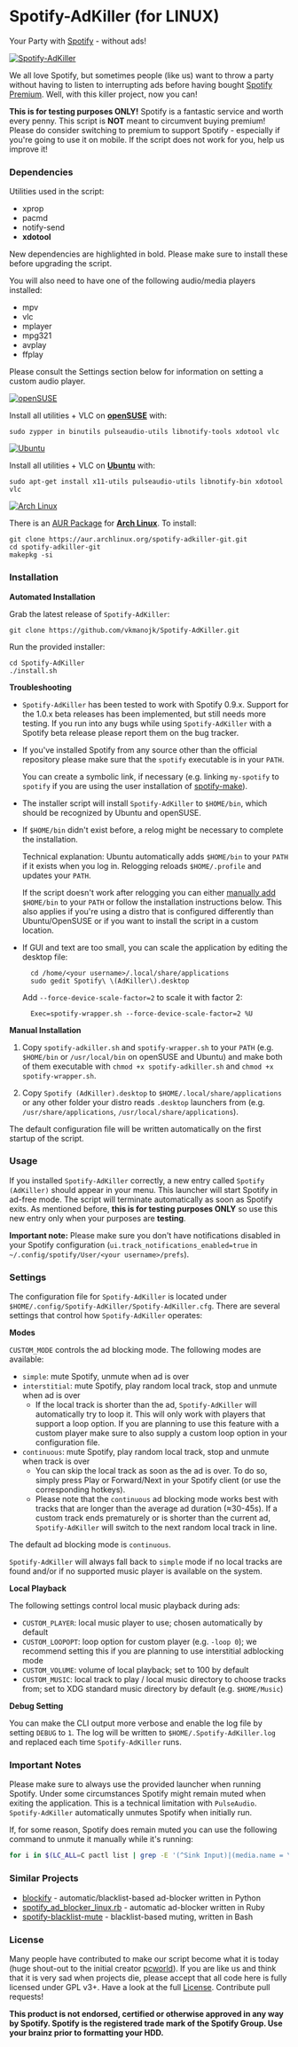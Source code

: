 # Spotify-AdKiller (for LINUX)

Your Party with [Spotify](https://www.spotify.com) - without ads!

[![Spotify-AdKiller](https://github.com/vkmanojk/Spotify-AdKiller/raw/master/Spotify-AdKiller.png)](https://github.com/vkmanojk/Spotify-AdKiller)

We all love Spotify, but sometimes people (like us) want to throw a party without having to listen to interrupting ads before having bought [Spotify Premium](https://www.spotify.com/premium/). Well, with this killer project, now you can!

**This is for testing purposes ONLY!** Spotify is a fantastic service and worth every penny. This script is **NOT** meant to circumvent buying premium! Please do consider switching to premium to support Spotify - especially if you're going to use it on mobile. If the script does not work for you, help us improve it!

### Dependencies

Utilities used in the script:

  - xprop
  - pacmd
  - notify-send
  - **xdotool**

New dependencies are highlighted in bold. Please make sure to install these before upgrading the script.

You will also need to have one of the following audio/media players installed:

  - mpv
  - vlc
  - mplayer
  - mpg321
  - avplay
  - ffplay

Please consult the Settings section below for information on setting a custom audio player.

[![openSUSE](https://news.opensuse.org/wp-content/uploads/2014/11/468x60.png)](http://www.opensuse.org/)

Install all utilities + VLC on **[openSUSE](http://www.opensuse.org/)** with:

    sudo zypper in binutils pulseaudio-utils libnotify-tools xdotool vlc

[![Ubuntu](http://spreadubuntu.neomenlo.org/files/banner-468x60.png)](http://www.ubuntu.com/)

Install all utilities + VLC on **[Ubuntu](http://www.ubuntu.com/)** with:

    sudo apt-get install x11-utils pulseaudio-utils libnotify-bin xdotool vlc

[![Arch Linux](http://www.faderweb.de/img/archlinux.jpg)](http://www.archlinux.org/)

There is an [AUR Package](https://aur.archlinux.org/packages/spotify-adkiller-git/) for  **[Arch Linux](http://www.archlinux.org/)**. To install:

    git clone https://aur.archlinux.org/spotify-adkiller-git.git
    cd spotify-adkiller-git
    makepkg -si

### Installation

**Automated Installation**

Grab the latest release of `Spotify-AdKiller`:

    git clone https://github.com/vkmanojk/Spotify-AdKiller.git

Run the provided installer:

    cd Spotify-AdKiller
    ./install.sh

**Troubleshooting**

- `Spotify-AdKiller` has been tested to work with Spotify 0.9.x. Support for the 1.0.x beta releases has been implemented, but still needs more testing. If you run into any bugs while using `Spotify-AdKiller` with a Spotify beta release please report them on the bug tracker.

- If you've installed Spotify from any source other than the official repository please make sure that the `spotify` executable is in your `PATH`.

    You can create a symbolic link, if necessary (e.g. linking `my-spotify` to `spotify` if you are using the user installation of [spotify-make](https://github.com/leamas/spotify-make)).

- The installer script will install `Spotify-AdKiller` to `$HOME/bin`, which should be recognized by Ubuntu and openSUSE.

- If `$HOME/bin` didn't exist before, a relog might be necessary to complete the installation.

    Technical explanation: Ubuntu automatically adds `$HOME/bin` to your `PATH` if it exists when you log in. Relogging reloads `$HOME/.profile` and updates your `PATH`.

    If the script doesn't work after relogging you can either [manually add](http://askubuntu.com/q/3744) `$HOME/bin` to your `PATH` or follow the installation instructions below. This also applies if you're using a distro that is configured differently than Ubuntu/OpenSUSE or if you want to install the script in a custom location.

- If GUI and text are too small, you can scale the application by editing the desktop file:

        cd /home/<your username>/.local/share/applications
        sudo gedit Spotify\ \(AdKiller\).desktop

    Add `--force-device-scale-factor=2` to scale it with factor 2:

        Exec=spotify-wrapper.sh --force-device-scale-factor=2 %U

**Manual Installation**

1. Copy `spotify-adkiller.sh` and `spotify-wrapper.sh` to your `PATH` (e.g. `$HOME/bin` or `/usr/local/bin` on openSUSE and Ubuntu) and make both of them executable with `chmod +x spotify-adkiller.sh` and `chmod +x spotify-wrapper.sh`.

2. Copy `Spotify (AdKiller).desktop` to `$HOME/.local/share/applications` or any other folder your distro reads `.desktop` launchers from (e.g. `/usr/share/applications`, `/usr/local/share/applications`).

The default configuration file will be written automatically on the first startup of the script.

### Usage

If you installed `Spotify-AdKiller` correctly, a new entry called `Spotify (AdKiller)` should appear in your menu. This launcher will start Spotify in ad-free mode. The script will terminate automatically as soon as Spotify exits. As mentioned before, **this is for testing purposes ONLY** so use this new entry only when your purposes are **testing**.

**Important note:** Please make sure you don't have notifications disabled in your Spotify configuration (`ui.track_notifications_enabled=true` in `~/.config/spotify/User/<your username>/prefs`).

### Settings

The configuration file for `Spotify-AdKiller` is located under `$HOME/.config/Spotify-AdKiller/Spotify-AdKiller.cfg`. There are several settings that control how `Spotify-AdKiller` operates:

**Modes**

`CUSTOM_MODE` controls the ad blocking mode. The following modes are available:

- `simple`: mute Spotify, unmute when ad is over
- `interstitial`: mute Spotify, play random local track, stop and unmute when ad is over
    + If the local track is shorter than the ad, `Spotify-AdKiller` will automatically try to loop it. This will only work with players that support a loop option. If you are planning to use this feature with a custom player make sure to also supply a custom loop option in your configuration file.
- `continuous`: mute Spotify, play random local track, stop and unmute when track is over
    + You can skip the local track as soon as the ad is over. To do so, simply press Play or Forward/Next in your Spotify client (or use the corresponding hotkeys).
    + Please note that the `continuous` ad blocking mode works best with tracks that are longer than the average ad duration (≈30-45s). If a custom track ends prematurely or is shorter than the current ad, `Spotify-AdKiller` will switch to the next random local track in line.

The default ad blocking mode is `continuous`.

`Spotify-AdKiller` will always fall back to `simple` mode if no local tracks are found and/or if no supported music player is available on the system.

**Local Playback**

The following settings control local music playback during ads:

- `CUSTOM_PLAYER`: local music player to use; chosen automatically by default
- `CUSTOM_LOOPOPT`: loop option for custom player (e.g. `-loop 0`); we recommend setting this if you are planning to use interstitial adblocking mode
- `CUSTOM_VOLUME`: volume of local playback; set to 100 by default
- `CUSTOM_MUSIC`: local track to play / local music directory to choose tracks from; set to XDG standard music directory by default (e.g. `$HOME/Music`)

**Debug Setting**

You can make the CLI output more verbose and enable the log file by setting `DEBUG` to `1`. The log will be written to `$HOME/.Spotify-AdKiller.log` and replaced each time `Spotify-AdKiller` runs.

### Important Notes

Please make sure to always use the provided launcher when running Spotify. Under some circumstances Spotify might remain muted when exiting the application. This is a technical limitation with `PulseAudio`. `Spotify-AdKiller` automatically unmutes Spotify when initially run.

If, for some reason, Spotify does remain muted you can use the following command to unmute it manually while it's running:

```bash
for i in $(LC_ALL=C pactl list | grep -E '(^Sink Input)|(media.name = \"Spotify\"$)' | cut -d \# -f2 | grep -v Spotify); do pactl set-sink-input-mute "$i" no; done
```

### Similar Projects

- [blockify](https://github.com/mikar/blockify) - automatic/blacklist-based ad-blocker written in Python
- [spotify_ad_blocker_linux.rb](https://github.com/superr4y/hacks/blob/master/spotify/spotify_ad_blocker_linux.rb) - automatic ad-blocker written in Ruby
- [spotify-blacklist-mute](https://github.com/ysangkok/spotify-blacklist-mute) - blacklist-based muting, written in Bash

### License

Many people have contributed to make our script become what it is today (huge shout-out to the initial creator [pcworld](https://github.com/pcworld)). If you are like us and think that it is very sad when projects die, please accept that all code here is fully licensed under GPL v3+. Have a look at the full [License](https://github.com/vkmanojk/Spotify-AdKiller/blob/master/LICENSE). Contribute pull requests!

**This product is not endorsed, certified or otherwise approved in any way by Spotify. Spotify is the registered trade mark of the Spotify Group. Use your brainz prior to formatting your HDD.**
